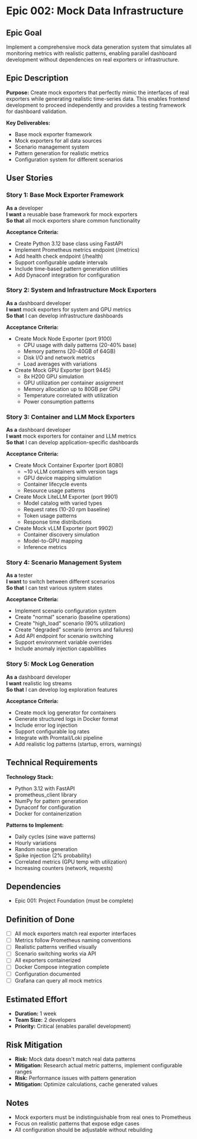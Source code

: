 # Epic 002: Mock Data Infrastructure

## Epic Goal
Implement a comprehensive mock data generation system that simulates all monitoring metrics with realistic patterns, enabling parallel dashboard development without dependencies on real exporters or infrastructure.

## Epic Description

**Purpose:**
Create mock exporters that perfectly mimic the interfaces of real exporters while generating realistic time-series data. This enables frontend development to proceed independently and provides a testing framework for dashboard validation.

**Key Deliverables:**
- Base mock exporter framework
- Mock exporters for all data sources
- Scenario management system
- Pattern generation for realistic metrics
- Configuration system for different scenarios

## User Stories

### Story 1: Base Mock Exporter Framework
**As a** developer  
**I want** a reusable base framework for mock exporters  
**So that** all mock exporters share common functionality

**Acceptance Criteria:**
- Create Python 3.12 base class using FastAPI
- Implement Prometheus metrics endpoint (/metrics)
- Add health check endpoint (/health)
- Support configurable update intervals
- Include time-based pattern generation utilities
- Add Dynaconf integration for configuration

### Story 2: System and Infrastructure Mock Exporters
**As a** dashboard developer  
**I want** mock exporters for system and GPU metrics  
**So that** I can develop infrastructure dashboards

**Acceptance Criteria:**
- Create Mock Node Exporter (port 9100)
  - CPU usage with daily patterns (20-40% base)
  - Memory patterns (20-40GB of 64GB)
  - Disk I/O and network metrics
  - Load averages with variations
- Create Mock GPU Exporter (port 9445)
  - 8x H200 GPU simulation
  - GPU utilization per container assignment
  - Memory allocation up to 80GB per GPU
  - Temperature correlated with utilization
  - Power consumption patterns

### Story 3: Container and LLM Mock Exporters
**As a** dashboard developer  
**I want** mock exporters for container and LLM metrics  
**So that** I can develop application-specific dashboards

**Acceptance Criteria:**
- Create Mock Container Exporter (port 8080)
  - ~10 vLLM containers with version tags
  - GPU device mapping simulation
  - Container lifecycle events
  - Resource usage patterns
- Create Mock LiteLLM Exporter (port 9901)
  - Model catalog with varied types
  - Request rates (10-20 rpm baseline)
  - Token usage patterns
  - Response time distributions
- Create Mock vLLM Exporter (port 9902)
  - Container discovery simulation
  - Model-to-GPU mapping
  - Inference metrics

### Story 4: Scenario Management System
**As a** tester  
**I want** to switch between different scenarios  
**So that** I can test various system states

**Acceptance Criteria:**
- Implement scenario configuration system
- Create "normal" scenario (baseline operations)
- Create "high_load" scenario (90% utilization)
- Create "degraded" scenario (errors and failures)
- Add API endpoint for scenario switching
- Support environment variable overrides
- Include anomaly injection capabilities

### Story 5: Mock Log Generation
**As a** dashboard developer  
**I want** realistic log streams  
**So that** I can develop log exploration features

**Acceptance Criteria:**
- Create mock log generator for containers
- Generate structured logs in Docker format
- Include error log injection
- Support configurable log rates
- Integrate with Promtail/Loki pipeline
- Add realistic log patterns (startup, errors, warnings)

## Technical Requirements

**Technology Stack:**
- Python 3.12 with FastAPI
- prometheus_client library
- NumPy for pattern generation
- Dynaconf for configuration
- Docker for containerization

**Patterns to Implement:**
- Daily cycles (sine wave patterns)
- Hourly variations
- Random noise generation
- Spike injection (2% probability)
- Correlated metrics (GPU temp with utilization)
- Increasing counters (network, requests)

## Dependencies
- Epic 001: Project Foundation (must be complete)

## Definition of Done
- [ ] All mock exporters match real exporter interfaces
- [ ] Metrics follow Prometheus naming conventions
- [ ] Realistic patterns verified visually
- [ ] Scenario switching works via API
- [ ] All exporters containerized
- [ ] Docker Compose integration complete
- [ ] Configuration documented
- [ ] Grafana can query all mock metrics

## Estimated Effort
- **Duration:** 1 week
- **Team Size:** 2 developers
- **Priority:** Critical (enables parallel development)

## Risk Mitigation
- **Risk:** Mock data doesn't match real data patterns
- **Mitigation:** Research actual metric patterns, implement configurable ranges
- **Risk:** Performance issues with pattern generation
- **Mitigation:** Optimize calculations, cache generated values

## Notes
- Mock exporters must be indistinguishable from real ones to Prometheus
- Focus on realistic patterns that expose edge cases
- All configuration should be adjustable without rebuilding